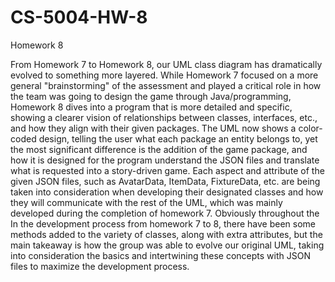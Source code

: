 # CS-5004-HW-8
Homework 8 

From Homework 7 to Homework 8, our UML class diagram has dramatically evolved to something more
layered. While Homework 7 focused on a more general "brainstorming" of the assessment and played a
critical role in how the team was going to design the game through Java/programming, Homework 8
dives into a program that is more detailed and specific, showing a clearer vision of relationships
between classes, interfaces, etc., and how they align with their given packages. The UML now shows a
color-coded design, telling the user what each package an entity belongs to, yet the most
significant difference is the addition of the game package, and how it is designed for the program
understand the JSON files and translate what is requested into a story-driven game. Each
aspect and attribute of the given JSON files, such as AvatarData, ItemData, FixtureData, etc. are 
being taken into consideration when developing their designated classes and how they will 
communicate with the rest of the UML, which was mainly developed during the completion of 
homework 7. Obviously throughout the In the development process from homework 7 to 8, there have 
been some methods added to the variety of classes, along with extra attributes, but the main 
takeaway is how the group was able to evolve our original UML, taking into consideration the basics 
and intertwining these concepts with JSON files to maximize the development process.
